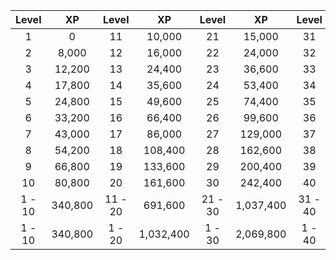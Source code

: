|Level|XP|Level|XP|Level|XP|Level|XP|Level|XP|
|:---:|:---:|:---:|:---:|:---:|:---:|:---:|:---:|:---:|:---:|
|1|0|11|10,000|21|15,000|31|17,500|41|20,000|
|2|8,000|12|16,000|22|24,000|32|28,000|42|32,000|
|3|12,200|13|24,400|23|36,600|33|42,700|43|48,800|
|4|17,800|14|35,600|24|53,400|34|62,300|44|71,200|
|5|24,800|15|49,600|25|74,400|35|86,800|45|99,200|
|6|33,200|16|66,400|26|99,600|36|116,200|46|132,800|
|7|43,000|17|86,000|27|129,000|37|150,500|47|172,000|
|8|54,200|18|108,400|28|162,600|38|189,700|48|216,800|
|9|66,800|19|133,600|29|200,400|39|233,800|49|267,200|
|10|80,800|20|161,600|30|242,400|40|282,800|50|323,200|
|1 - 10|340,800|11 - 20|691,600|21 - 30|1,037,400|31 - 40|1,210,300|41 - 50|1,383,200|
|1 - 10|340,800|1 - 20|1,032,400|1 - 30|2,069,800|1 - 40|3,280,100|1 - 50|4,663,300|